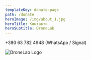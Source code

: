 ```yaml
---
templateKey: donate-page
path: /donate
heroImage: /img/about_1.jpg
heroTitle: Контакти
heroSubtitle: DroneLab
---
```

+380 63 782 4948 (WhatsApp / Signal)

![DroneLab Logo](/img/hornetlab_logo_v2.jpg)